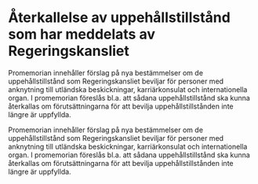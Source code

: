 # Återkallelse av uppehållstillstånd som har meddelats av Regeringskansliet

Promemorian innehåller förslag på nya bestämmelser om de uppehållstillstånd som Regeringskansliet beviljar för personer med anknytning till utländska beskickningar, karriärkonsulat och internationella organ. I promemorian föreslås bl.a. att sådana uppehållstillstånd ska kunna återkallas om förutsättningarna för att bevilja uppehållstillstånden inte längre är uppfyllda.

Promemorian innehåller förslag på nya bestämmelser om de uppehållstillstånd som Regeringskansliet beviljar för personer med anknytning till utländska beskickningar, karriärkonsulat och internationella organ. I promemorian föreslås bl.a. att sådana uppehållstillstånd ska kunna återkallas om förutsättningarna för att bevilja uppehållstillstånden inte längre är uppfyllda.
